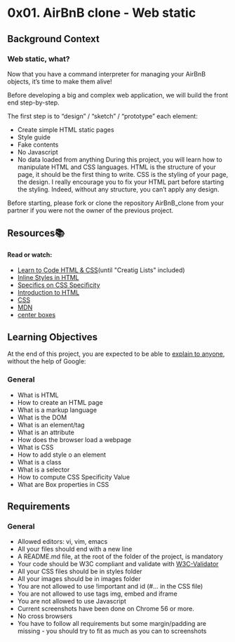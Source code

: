 # 0x01. AirBnB clone - Web static
## Background Context
### Web static, what?
Now that you have a command interpreter for managing your AirBnB objects, it’s time to make them alive!

Before developing a big and complex web application, we will build the front end step-by-step.

The first step is to “design” / “sketch” / “prototype” each element:
* Create simple HTML static pages
* Style guide
* Fake contents
* No Javascript
* No data loaded from anything
During this project, you will learn how to manipulate HTML and CSS languages. HTML is the structure of your page, it should be the first thing to write. CSS is the styling of your page, the design. I really encourage you to fix your HTML part before starting the styling. Indeed, without any structure, you can’t apply any design.

Before starting, please fork or clone the repository AirBnB_clone from your partner if you were not the owner of the previous project.

## Resources:books:
#### Read or watch:
* [Learn to Code HTML & CSS](https://learn.shayhowe.com/html-css/)(until "Creatig Lists" included)
* [Inline Styles in HTML](https://www.codecademy.com/article/html-inline-styles)
* [Specifics on CSS Specificity](https://css-tricks.com/specifics-on-css-specificity/)
* [Introduction to HTML](https://developer.mozilla.org/en-US/docs/Learn/HTML/Introduction_to_HTML)
* [CSS](https://developer.mozilla.org/en-US/docs/Learn/CSS)
* [MDN](https://developer.mozilla.org/en-US/)
* [center boxes](https://css-tricks.com/centering-css-complete-guide/)
## Learning Objectives
At the end of this project, you are expected to be able to [explain to anyone](https://fs.blog/feynman-learning-technique/), without the help of Google:
### General
* What is HTML
* How to create an HTML page
* What is a markup language 
* What is the DOM
* What is an element/tag
* What is an attribute
* How does the browser load a webpage
* What is CSS
* How to add style o an element
* What is a class
* What is a selector
* How to compute CSS Specificity Value
* What are Box properties in CSS
## Requirements
### General
* Allowed editors: vi, vim, emacs
* All your files should end with a new line
* A README.md file, at the root of the folder of the project, is mandatory
* Your code should be W3C compliant and validate with [W3C-Validator](https://github.com/holbertonschool/W3C-Validator)
* All your CSS files should be in styles folder
* All your images should be in images folder
* You are not allowed to use !important and id (#... in the CSS file)
* You are not allowed to use tags img, embed and iframe
* You are not allowed to use Javascript
* Current screenshots have been done on Chrome 56 or more.
* No cross browsers
* You have to follow all requirements but some margin/padding are missing - you should try to fit as much as you can to screenshots
